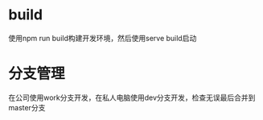 # build
使用npm run build构建开发环境，然后使用serve build启动

# 分支管理 
在公司使用work分支开发，在私人电脑使用dev分支开发，检查无误最后合并到master分支
